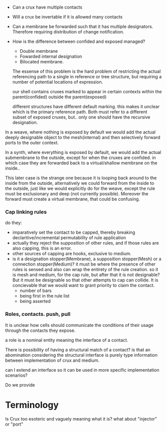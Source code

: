 - Can a crux have multiple contacts
- Will a crux be invertable if it is allowed many contacts
- Can a membrane be forwarded such that it has multiple designators. Therefore requiring distribution of change notification. 
- How is the difference between confided and exposed managed? 
	- Double membrane
	- Fowarded internal designation
	- Bilocated membrane.
	
	The essense of this problem is the hard problem of restricting the actual referencing path to a single in reference or tree structure, but requiring a number of potential locations of expression.

	our shell contains cruxes marked to appear in certain contexts
		within the parent(confided)
		outside the parent(exposed)

	different structures have different default marking. this makes it unclear which is the primary reference path. Both must refer to a different subset of exposed cruxes, but.. only one should have the recursive designation. 

In a weave, where nothing is exposed by default we would add the actual deeply designable object to the mesh(internal) and then selectively forward ports to the outer context. 

In a synth, where everything is exposed by default, we would add the actual submembrane to the outside, except for when the cruxes are confided. in which case they are forwarded back to a virtual/shallow membrane on the inside.. 

This later case is the strange one because it is looping back around to the inside from the outside, alternatively we could forward from the inside to the outside, just like we would explicitly do for the weave, except the rule must be exclusionary and deep (not currently possible). Moreover the forward must create a virtual membrane, that could be confusing.


### Cap linking rules
do they:
- imparatively set the contact to be capped, thereby breaking declaritive/incremental permutability of rule application
- actually they reject the supposition of other rules, and if those rules are also capping, this is an error. 
- other sources of capping are hooks, exclusive to medium.
- is it a designation stopper(Membrane), a supposition stopper(Mesh) or a connection stopper(Medium)?
	it must be where the presence of other rules is sensed and also can wrap the entirety of the rule creation. so it is mesh and medium, for the cap rule, but after that it is not designable? But it must be designable so that other attempts to cap can collide. 
It is concievable that we would want to grant priority to claim the contact.
	- number of bars
	- being first in the rule list
	- being asserted
	
### Roles, contacts. push, pull

It is unclear how cells should communicate the conditions of their usage through the contacts they expose. 

a role is a nominal entity meaning the interface of a contact. 

There is possibility of having a structural match of a contact? is that an abomination considering the structural interface is purely type information between implementation of crux and medium.  

can I extend an interface so it can be used in more specific implementation scenarios? 

Do we provide 

# Terminology

 Is Crux too esoteric and vaguely meaning what it is? what about "injector" or "port"  

